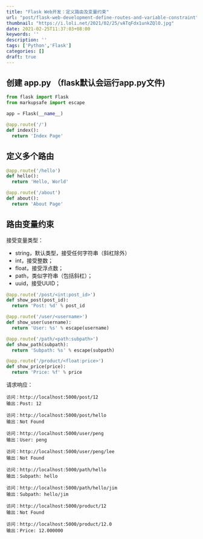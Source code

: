 ```yaml
---
title: "Flask Web开发：定义路由及变量约束"
url: "post/flask-web-development-define-routes-and-variable-constraint"
thumbnail: "https://i.loli.net/2021/02/25/vATqFdx1unkZQlO.jpg"
date: 2021-02-25T11:37:03+08:00
keywords: ''
description: ''
tags: ['Python','Flask']
categories: []
draft: true
---
```


## 创建 app.py （flask默认会运行app.py文件)

```Python
from flask import Flask
from markupsafe import escape

app = Flask(__name__)

@app.route('/')
def index():
  return 'Index Page'
```

## 定义多个路由

```Python
@app.route('/hello')
def hello():
  return 'Hello, World'

@app.route('/about')
def about():
  return 'About Page'
```

## 路由变量约束  

接受变量类型：  
- string，默认类型，接受任何字符串（斜杠除外）    
- int，接受整数；   
- float，接受浮点数；  
- path，类似字符串（包括斜杠）；  
- uuid，接受UUID；  


```Python
@app.route('/post/<int:post_id>')
def show_post(post_id):
  return 'Post: %d' % post_id

@app.route('/user/<username>')
def show_user(username):
  return 'User: %s' % escape(username)

@app.route('/path/<path:subpath>')
def show_path(subpath):
  return 'Subpath: %s' % escape(subpath)

@app.route('/product/<float:price>')
def show_price(price):
  return 'Price: %f' % price
```

请求响应：
```
访问：http://localhost:5000/post/12  
输出：Post: 12

访问：http://localhost:5000/post/hello  
输出：Not Found

访问：http://localhost:5000/user/peng  
输出：User: peng

访问：http://localhost:5000/user/peng/lee  
输出：Not Found

访问：http://localhost:5000/path/hello  
输出：Subpath: hello

访问：http://localhost:5000/path/hello/jim  
输出：Subpath: hello/jim

访问：http://localhost:5000/product/12   
输出：Not Found

访问：http://localhost:5000/product/12.0   
输出：Price: 12.000000
```